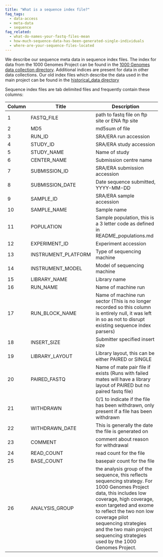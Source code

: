 ```yaml
---
title: "What is a sequence index file?"
faq_tags:
  - data-access
  - meta-data
  - sequence
faq_related:
  - what-do-names-your-fastq-files-mean
  - how-much-sequence-data-has-been-generated-single-individuals
  - where-are-your-sequence-files-located
---
```

                    
We describe our sequence meta data in sequence index files. The index for data from the 1000 Genomes Project can be found in the [1000 Genomes data collection directory](ftp://ftp.1000genomes.ebi.ac.uk/vol1/ftp/data_collections/1000_genomes_project/). Additional indices are present for data in other data collections. Our old index files which describe the data used in the main project can be found in the [historical_data directory](ftp://ftp.1000genomes.ebi.ac.uk/vol1/ftp/historical_data/former_toplevel/)

Sequence index files are tab delimited files and frequently contain these columns:

| Column | Title                | Description                                                                                |
| ------ | -------------------- | -------------------------------------------------------------------------------------------|
| 1 | FASTQ_FILE | path to fastq file on ftp site or ENA ftp site |
| 2 | MD5 | md5sum of file |
| 3 | RUN_ID | SRA/ERA run accession |
| 4 | STUDY_ID | SRA/ERA study accession |
| 5 | STUDY_NAME | Name of study |
| 6 | CENTER_NAME | Submission centre name |
| 7 | SUBMISSION_ID | SRA/ERA submission accession |
| 8 | SUBMISSION_DATE | Date sequence submitted, YYYY-MM-DD |
| 9 | SAMPLE_ID | SRA/ERA sample accession |
| 10 | SAMPLE_NAME | Sample name |
| 11 | POPULATION | Sample population, this is a 3 letter code as defined in README_populations.md |
| 12 | EXPERIMENT_ID | Experiment accession |
| 13 | INSTRUMENT_PLATFORM | Type of sequencing machine |
| 14 | INSTRUMENT_MODEL | Model of sequencing machine |
| 15 | LIBRARY_NAME | Library name |
| 16 | RUN_NAME | Name of machine run |
| 17 | RUN_BLOCK_NAME | Name of machine run sector (This is no longer recorded so this column is entirely null, it was left in so as not to disrupt existing sequence index parsers) |
| 18 | INSERT_SIZE | Submitter specified insert size |
| 19 | LIBRARY_LAYOUT | Library layout, this can be either PAIRED or SINGLE |
| 20 | PAIRED_FASTQ | Name of mate pair file if exists (Runs with failed mates will have a library layout of PAIRED but no paired fastq file) |
| 21 | WITHDRAWN | 0/1 to indicate if the file has been withdrawn, only present if a file has been withdrawn |
| 22 | WITHDRAWN_DATE | This is generally the date the file is generated on |
| 23 | COMMENT | comment about reason for withdrawal |
| 24 | READ_COUNT | read count for the file |
| 25 | BASE_COUNT | basepair count for the file |
| 26 | ANALYSIS_GROUP | the analysis group of the sequence, this reflects sequencing strategy. For 1000 Genomes Project data, this includes low coverage, high coverage, exon targeted and exome to reflect the two non low coverage pilot sequencing strategies and the two main project sequencing strategies used by the 1000 Genomes Project. |

